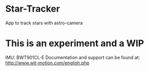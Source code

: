 # Star-Tracker
App to track stars with astro-camera


# This is an experiment and a WIP
IMU: BWT901CL-E
Documentation and support can be found at: http://www.wit-motion.com/english.php
